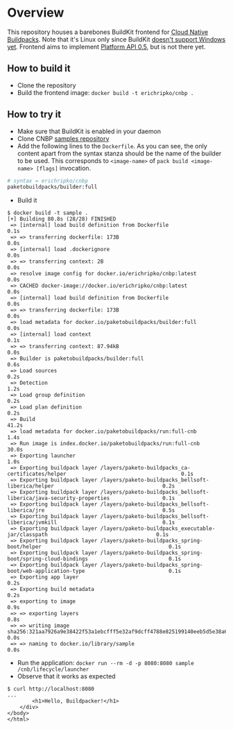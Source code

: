 # Overview

This repository houses a barebones BuildKit frontend for
[Cloud Native Buildpacks](https://buildpacks.io/). Note that it's Linux only
since BuildKit [doesn't support Windows yet](https://github.com/moby/buildkit/issues/616).
Frontend aims to implement [Platform API 0.5](https://github.com/buildpacks/spec/),
but is not there yet.

## How to build it

- Clone the repository
- Build the frontend image: `docker build -t erichripko/cnbp .`

## How to try it

- Make sure that BuildKit is enabled in your daemon
- Clone CNBP [samples repository](https://github.com/buildpacks/samples)
- Add the following lines to the `Dockerfile`. As you can see, the only
  content apart from the syntax stanza should be the name of the builder
  to be used. This corresponds to `<image-name>` of
  `pack build <image-name> [flags]` invocation.

```dockerfile
# syntax = erichripko/cnbp
paketobuildpacks/builder:full
```

- Build it

```shell
$ docker build -t sample .
[+] Building 80.8s (28/28) FINISHED
 => [internal] load build definition from Dockerfile                                                               0.1s
 => => transferring dockerfile: 173B                                                                               0.0s
 => [internal] load .dockerignore                                                                                  0.0s
 => => transferring context: 2B                                                                                    0.0s
 => resolve image config for docker.io/erichripko/cnbp:latest                                                      0.0s
 => CACHED docker-image://docker.io/erichripko/cnbp:latest                                                         0.0s
 => [internal] load build definition from Dockerfile                                                               0.0s
 => => transferring dockerfile: 173B                                                                               0.0s
 => load metadata for docker.io/paketobuildpacks/builder:full                                                      0.0s
 => [internal] load context                                                                                        0.1s
 => => transferring context: 87.94kB                                                                               0.0s
 => Builder is paketobuildpacks/builder:full                                                                       0.6s
 => Load sources                                                                                                   0.2s
 => Detection                                                                                                      1.2s
 => Load group definition                                                                                          0.2s
 => Load plan definition                                                                                           0.2s
 => Build                                                                                                         41.2s
 => load metadata for docker.io/paketobuildpacks/run:full-cnb                                                      1.4s
 => Run image is index.docker.io/paketobuildpacks/run:full-cnb                                                    30.0s
 => Exporting launcher                                                                                             1.0s
 => Exporting buildpack layer /layers/paketo-buildpacks_ca-certificates/helper                                     0.1s
 => Exporting buildpack layer /layers/paketo-buildpacks_bellsoft-liberica/helper                                   0.2s
 => Exporting buildpack layer /layers/paketo-buildpacks_bellsoft-liberica/java-security-properties                 0.1s
 => Exporting buildpack layer /layers/paketo-buildpacks_bellsoft-liberica/jre                                      0.5s
 => Exporting buildpack layer /layers/paketo-buildpacks_bellsoft-liberica/jvmkill                                  0.1s
 => Exporting buildpack layer /layers/paketo-buildpacks_executable-jar/classpath                                   0.1s
 => Exporting buildpack layer /layers/paketo-buildpacks_spring-boot/helper                                         0.1s
 => Exporting buildpack layer /layers/paketo-buildpacks_spring-boot/spring-cloud-bindings                          0.1s
 => Exporting buildpack layer /layers/paketo-buildpacks_spring-boot/web-application-type                           0.1s
 => Exporting app layer                                                                                            0.2s
 => Exporting build metadata                                                                                       0.2s
 => exporting to image                                                                                             0.9s
 => => exporting layers                                                                                            0.8s
 => => writing image sha256:321aa7926a9e38422f53a1ebcfff5e32af9dcff4788e825199140eeb5d5e38a6                       0.0s
 => => naming to docker.io/library/sample                                                                          0.0s
  ```

- Run the application: `docker run --rm -d -p 8080:8080 sample /cnb/lifecycle/launcher`
- Observe that it works as expected

```shell
$ curl http://localhost:8080
...
        <h1>Hello, Buildpacker!</h1>
    </div>
</body>
</html>
```
